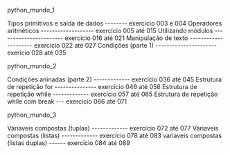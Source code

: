 
python_mundo_1

Tipos primitivos e saída de dados -------- exercício 003 e 004
Operadores aritméticos ------------------- exercício 005 até 015
Utilizando módulos ----------------------- exercício 016 até 021
Manipulação de texto --------------------- exercício 022 até 027 
Condições (parte 1) ---------------------- exerício  028 até 035

python_mundo_2

Condições aninadas (parte 2) ------------- exercício 036 até 045
Estrutura de repetição for --------------- exercício 046 até 056
Estrutura de repetição while ------------- exercício 057 até 065
Estrutura de repetição while com break --- exercicio 066 até 071

python_mundo_3

Váriaveis compostas (tuplas) ------------- exercício 072 até 077
Váriaveis compostas (listas) ------------- exercício 078 até 083
variaveis compostas (listas duplas) ------ exercício 084 até 089